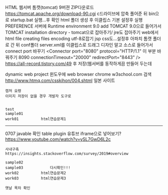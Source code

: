 HTML
웹서버 톰캣(tomcat) 9버젼 ZIP다운로드
https://tomcat.apache.org/download-90.cgi
c드라이브에 압축 풀어준 뒤
bin으로 startup.bat 실행...후 확인
html 폴더 생성 후 이클립스 기본 설정후 실행
PREFERENCE 서버에 Runtime environment 9.0 add
TOMCAT 9.0으로 들어가서 
TOMCAT installation directory - tomcat으로 잡아주기/ jre도 잡아주기
	   web에서 html file creating files encoding utf-8로잡기
		jsp css도...설정후
아파치 톰캣 폴더로 간 뒤 conf폴더 server.xml를 이클립스로 드래그
디자인 말고 소스로 들어가서 connect port 바꾸기
<Connector port="8080" protocol="HTTP/1.1"
		이 부분 바꿔주기 8090
               connectionTimeout="20000"
               redirectPort="8443" />
    <!-- A "Connector" using the shared thread pool-->
    <!--
    <Connector executor="tomcatThreadPool"
               port="8080" protocol="HTTP/1.1"
               connectionTimeout="20000"
               redirectPort="8443" />
    -->
https://all-record.tistory.com/49
후 저장(웹서버를 동작하게끔 만들어 두는데 

dynamic web project
윈도우에 web browser chrome
				w3school.com 검색
				http://www.htmq.com/csskihon/004.shtml 일본 사이트

	캡처 요령
	이미지 저장이 없을 경우 개발자 도구로 


	test
	sample01
	work01			html연습문제1		
--------------------------------------------------------------------------------
0707
	javable 확인
	table plugin
	유튜브 iframe으로 넣어보기?
	https://www.youtube.com/watch?v=ySL7GwD6L2c
	
	사내구축
	https://insights.stackoverflow.com/survey/2019#overview

	sample02
	sample03			다시확인!!!
	work02			html연습문제2
	work03			html연습문제3

	옛날 목차 확인
